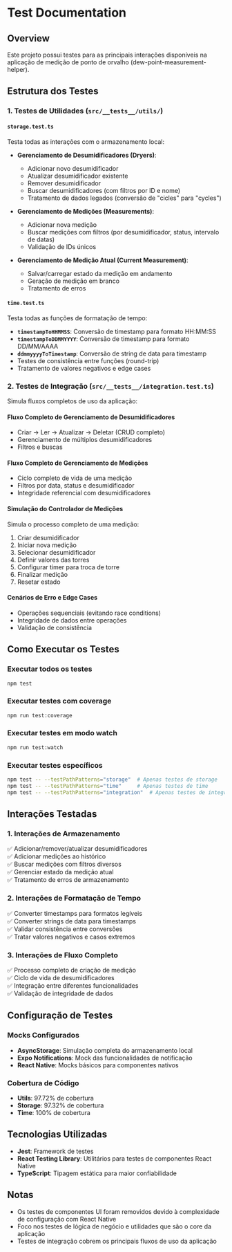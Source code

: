 # Test Documentation

## Overview
Este projeto possui testes para as principais interações disponíveis na aplicação de medição de ponto de orvalho (dew-point-measurement-helper).

## Estrutura dos Testes

### 1. Testes de Utilidades (`src/__tests__/utils/`)

#### `storage.test.ts`
Testa todas as interações com o armazenamento local:
- **Gerenciamento de Desumidificadores (Dryers)**:
  - Adicionar novo desumidificador
  - Atualizar desumidificador existente
  - Remover desumidificador
  - Buscar desumidificadores (com filtros por ID e nome)
  - Tratamento de dados legados (conversão de "cicles" para "cycles")

- **Gerenciamento de Medições (Measurements)**:
  - Adicionar nova medição
  - Buscar medições com filtros (por desumidificador, status, intervalo de datas)
  - Validação de IDs únicos

- **Gerenciamento de Medição Atual (Current Measurement)**:
  - Salvar/carregar estado da medição em andamento
  - Geração de medição em branco
  - Tratamento de erros

#### `time.test.ts`
Testa todas as funções de formatação de tempo:
- **`timestampToHHMMSS`**: Conversão de timestamp para formato HH:MM:SS
- **`timestampToDDMMYYYY`**: Conversão de timestamp para formato DD/MM/AAAA
- **`ddmmyyyyToTimestamp`**: Conversão de string de data para timestamp
- Testes de consistência entre funções (round-trip)
- Tratamento de valores negativos e edge cases

### 2. Testes de Integração (`src/__tests__/integration.test.ts`)

Simula fluxos completos de uso da aplicação:

#### **Fluxo Completo de Gerenciamento de Desumidificadores**
- Criar → Ler → Atualizar → Deletar (CRUD completo)
- Gerenciamento de múltiplos desumidificadores
- Filtros e buscas

#### **Fluxo Completo de Gerenciamento de Medições**
- Ciclo completo de vida de uma medição
- Filtros por data, status e desumidificador
- Integridade referencial com desumidificadores

#### **Simulação do Controlador de Medições**
Simula o processo completo de uma medição:
1. Criar desumidificador
2. Iniciar nova medição
3. Selecionar desumidificador
4. Definir valores das torres
5. Configurar timer para troca de torre
6. Finalizar medição
7. Resetar estado

#### **Cenários de Erro e Edge Cases**
- Operações sequenciais (evitando race conditions)
- Integridade de dados entre operações
- Validação de consistência

## Como Executar os Testes

### Executar todos os testes
```bash
npm test
```

### Executar testes com coverage
```bash
npm run test:coverage
```

### Executar testes em modo watch
```bash
npm run test:watch
```

### Executar testes específicos
```bash
npm test -- --testPathPatterns="storage"  # Apenas testes de storage
npm test -- --testPathPatterns="time"     # Apenas testes de time
npm test -- --testPathPatterns="integration"  # Apenas testes de integração
```

## Interações Testadas

### 1. **Interações de Armazenamento**
✅ Adicionar/remover/atualizar desumidificadores  
✅ Adicionar medições ao histórico  
✅ Buscar medições com filtros diversos  
✅ Gerenciar estado da medição atual  
✅ Tratamento de erros de armazenamento  

### 2. **Interações de Formatação de Tempo**
✅ Converter timestamps para formatos legíveis  
✅ Converter strings de data para timestamps  
✅ Validar consistência entre conversões  
✅ Tratar valores negativos e casos extremos  

### 3. **Interações de Fluxo Completo**
✅ Processo completo de criação de medição  
✅ Ciclo de vida de desumidificadores  
✅ Integração entre diferentes funcionalidades  
✅ Validação de integridade de dados  

## Configuração de Testes

### Mocks Configurados
- **AsyncStorage**: Simulação completa do armazenamento local
- **Expo Notifications**: Mock das funcionalidades de notificação
- **React Native**: Mocks básicos para componentes nativos

### Cobertura de Código
- **Utils**: 97.72% de cobertura
- **Storage**: 97.32% de cobertura  
- **Time**: 100% de cobertura

## Tecnologias Utilizadas
- **Jest**: Framework de testes
- **React Testing Library**: Utilitários para testes de componentes React Native
- **TypeScript**: Tipagem estática para maior confiabilidade

## Notas
- Os testes de componentes UI foram removidos devido à complexidade de configuração com React Native
- Foco nos testes de lógica de negócio e utilidades que são o core da aplicação
- Testes de integração cobrem os principais fluxos de uso da aplicação